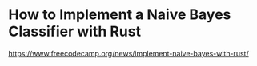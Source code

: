 # How to Implement a Naive Bayes Classifier with Rust

<https://www.freecodecamp.org/news/implement-naive-bayes-with-rust/>
